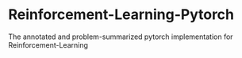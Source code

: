 # Reinforcement-Learning-Pytorch
The annotated and problem-summarized pytorch implementation for Reinforcement-Learning

